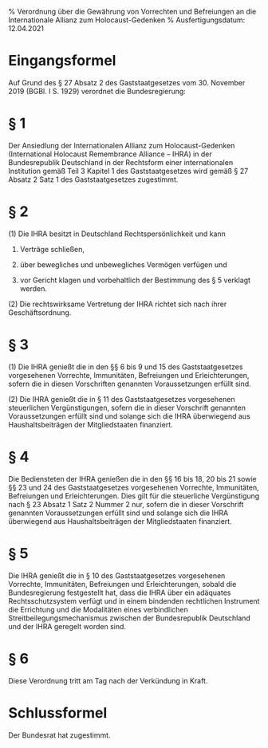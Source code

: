 % Verordnung über die Gewährung von Vorrechten und Befreiungen an die Internationale Allianz zum Holocaust-Gedenken
% Ausfertigungsdatum: 12.04.2021
 
# Eingangsformel

Auf Grund des § 27 Absatz 2 des Gaststaatgesetzes vom 30. November 2019 (BGBl. I S. 1929) verordnet die Bundesregierung:

# § 1

Der Ansiedlung der Internationalen Allianz zum Holocaust-Gedenken (International Holocaust Remembrance Alliance – IHRA) in der Bundesrepublik Deutschland in der Rechtsform einer internationalen Institution gemäß Teil 3 Kapitel 1 des Gaststaatgesetzes wird gemäß § 27 Absatz 2 Satz 1 des Gaststaatgesetzes zugestimmt.

# § 2

(1) Die IHRA besitzt in Deutschland Rechtspersönlichkeit und kann

1. Verträge schließen,

2. über bewegliches und unbewegliches Vermögen verfügen und

3. vor Gericht klagen und vorbehaltlich der Bestimmung des § 5 verklagt werden.

(2) Die rechtswirksame Vertretung der IHRA richtet sich nach ihrer Geschäftsordnung.

# § 3

(1) Die IHRA genießt die in den §§ 6 bis 9 und 15 des Gaststaatgesetzes vorgesehenen Vorrechte, Immunitäten, Befreiungen und Erleichterungen, sofern die in diesen Vorschriften genannten Voraussetzungen erfüllt sind.

(2) Die IHRA genießt die in § 11 des Gaststaatgesetzes vorgesehenen steuerlichen Vergünstigungen, sofern die in dieser Vorschrift genannten Voraussetzungen erfüllt sind und solange sich die IHRA überwiegend aus Haushaltsbeiträgen der Mitgliedstaaten finanziert.

# § 4

Die Bediensteten der IHRA genießen die in den §§ 16 bis 18, 20 bis 21 sowie §§ 23 und 24 des Gaststaatgesetzes vorgesehenen Vorrechte, Immunitäten, Befreiungen und Erleichterungen. Dies gilt für die steuerliche Vergünstigung nach § 23 Absatz 1 Satz 2 Nummer 2 nur, sofern die in dieser Vorschrift genannten Voraussetzungen erfüllt sind und solange sich die IHRA überwiegend aus Haushaltsbeiträgen der Mitgliedstaaten finanziert.

# § 5

Die IHRA genießt die in § 10 des Gaststaatgesetzes vorgesehenen Vorrechte, Immunitäten, Befreiungen und Erleichterungen, sobald die Bundesregierung festgestellt hat, dass die IHRA über ein adäquates Rechtsschutzsystem verfügt und in einem bindenden rechtlichen Instrument die Errichtung und die Modalitäten eines verbindlichen Streitbeilegungsmechanismus zwischen der Bundesrepublik Deutschland und der IHRA geregelt worden sind.

# § 6

Diese Verordnung tritt am Tag nach der Verkündung in Kraft.

# Schlussformel

Der Bundesrat hat zugestimmt.
